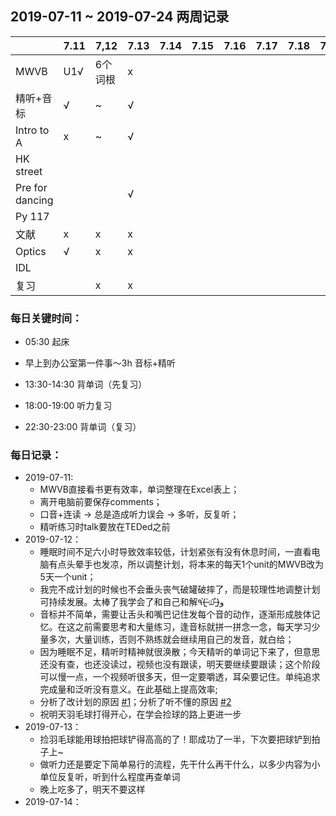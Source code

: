 ## 2019-07-11 ~ 2019-07-24 两周记录

|                 | 7.11 | 7,12    | 7.13 | 7.14 | 7.15 | 7.16 | 7.17 | 7.18 | 7.19 | 7.20 | 7.21 | 7.22 | 7.23 | 7.24 |
| --------------- | ---- | ------- | ---- | ---- | ---- | ---- | ---- | ---- | ---- | ---- | ---- | ---- | ---- | ---- |
| MWVB            | U1√  | 6个词根 | x    |      |      |      |      |      |      |      |      |      |      |      |
| 精听+音标       | √    | ~       | √    |      |      |      |      |      |      |      |      |      |      |      |
| Intro to A      | x    | ~       | √    |      |      |      |      |      |      |      |      |      |      |      |
| HK street       |      |         |      |      |      |      |      |      |      |      |      |      |      |      |
| Pre for dancing |      |         | √    |      |      |      |      |      |      |      |      |      |      |      |
| Py 117          |      |         |      |      |      |      |      |      |      |      |      |      |      |      |
| 文献            | x    | x       | x    |      |      |      |      |      |      |      |      |      |      |      |
| Optics          | √    | x       | x    |      |      |      |      |      |      |      |      |      |      |      |
| IDL             |      |         |      |      |      |      |      |      |      |      |      |      |      |      |
| 复习            |      | x       | x    |      |      |      |      |      |      |      |      |      |      |      |

### 每日关键时间：

- 05:30 起床

- 早上到办公室第一件事～3h 音标+精听

- 13:30-14:30 背单词（先复习）

- 18:00-19:00 听力复习

- 22:30-23:00 背单词（复习）

  

### 每日记录：

- 2019-07-11: 
  - MWVB直接看书更有效率，单词整理在Excel表上；
  - 离开电脑前要保存comments；
  - 口音+连读 -> 总是造成听力误会 -> 多听，反复听；
  - 精听练习时talk要放在TEDed之前
- 2019-07-12：
  - 睡眠时间不足六小时导致效率较低，计划紧张有没有休息时间，一直看电脑有点头晕手也发凉，所以调整计划，将本来的每天1个unit的MWVB改为5天一个unit；
  - 我完不成计划的时候也不会垂头丧气破罐破摔了，而是较理性地调整计划可持续发展。太棒了我学会了和自己和解٩(˃̶͈̀௰˂̶͈́)و
  - 音标并不简单，需要让舌头和嘴巴记住发每个音的动作，逐渐形成肢体记忆。在这之前需要思考和大量练习，逢音标就拼一拼念一念，每天学习少量多次，大量训练，否则不熟练就会继续用自己的发音，就白给；
  - 因为睡眠不足，精听时精神就很涣散；今天精听的单词记下来了，但意思还没有查，也还没读过，视频也没有跟读，明天要继续要跟读；这个阶段可以慢一点，一个视频听很多天，但一定要嚼透，耳朵要记住。单纯追求完成量和泛听没有意义。在此基础上提高效率;
  - 分析了改计划的原因 [#1](https://github.com/zexixing/Daily-Improvements/issues/1#issuecomment-510890246)；分析了听不懂的原因 [#2](https://github.com/zexixing/Daily-Improvements/issues/2#issuecomment-510722856)
  - 祝明天羽毛球打得开心，在学会捡球的路上更进一步
- 2019-07-13：
  + 捡羽毛球能用球拍把球铲得高高的了！耶成功了一半，下次要把球铲到拍子上~ 
  + 做听力还是要定下简单易行的流程，先干什么再干什么，以多少内容为小单位反复听，听到什么程度再查单词
  + 晚上吃多了，明天不要这样
- 2019-07-14：
